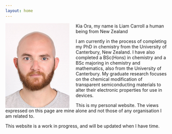 ```yaml
---
layout: home
---
```


<img src="assets/Photo.jpg" width="200" style="float:left; margin-right:20px;">

Kia Ora, my name is Liam Carroll a human being from New Zealand

I am currently in the process of completing my PhD in chemistry from the University of Canterbury, New Zealand. I have also completed a BSc(Hons) in chemistry and a BSc majoring in chemistry and mathematics, also from the University of Canterbury. My graduate research focuses on the chemical modification of transparent semiconducting materials to alter their electronic properties for use in devices.

This is my personal website. The views expressed on this page are mine alone and not those of any organisation I am related to.

This website is a work in progress, and will be updated when I have time.

<!-- [Project 1]({{ site.baseurl }}{% link _posts/2022-01-06-TongariroNC.md %}) -->
